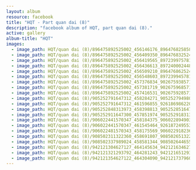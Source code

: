 ```yaml
---
layout: album
resource: facebook
title: "HQT - Part quan dai (8)"
description: "facebook album of HQT, part quan dai (8)."
active: gallery
album-title: "HQT"
images:
  - image_path: HQT/quan dai (8)/896475892525002_456146176_896476825858242_629903483776882758_n.jpg
  - image_path: HQT/quan dai (8)/896475892525002_456409350_896476832524908_1989507971369932091_n.jpg
  - image_path: HQT/quan dai (8)/896475892525002_456419565_897239975781927_2922990346695320280_n.jpg
  - image_path: HQT/quan dai (8)/896475892525002_456436613_897240002448591_5471442491422867609_n.jpg
  - image_path: HQT/quan dai (8)/896475892525002_456509210_896476862524905_4693204520748890473_n.jpg
  - image_path: HQT/quan dai (8)/896475892525002_456548603_897239945781930_6822763026608107754_n.jpg
  - image_path: HQT/quan dai (8)/896475892525002_457376834_902675938571664_6988401253310427440_n.jpg
  - image_path: HQT/quan dai (8)/896475892525002_457381719_902675968571661_7267922178102975469_n.jpg
  - image_path: HQT/quan dai (8)/896475892525002_457416531_902675928571665_4401936415065362730_n.jpg
  - image_path: HQT/quan dai (8)/905252791647312_458284271_905252794980645_6319026828200113848_n.jpg
  - image_path: HQT/quan dai (8)/905252791647312_461596855_926186986220559_2232232640976488375_n.jpg
  - image_path: HQT/quan dai (8)/905252848313973_458398813_905252851647306_3337935665986021770_n.jpg
  - image_path: HQT/quan dai (8)/905252911647300_457851974_905252918313966_1517677162828701370_n.jpg
  - image_path: HQT/quan dai (8)/906022441570347_458184375_906022894903635_3384848241746512528_n.jpg
  - image_path: HQT/quan dai (8)/906022441570347_461545464_926187249553866_4567313006496123366_n.jpg
  - image_path: HQT/quan dai (8)/906022481570343_458175569_906022918236966_1631746603912370271_n.jpg
  - image_path: HQT/quan dai (8)/908502311322360_458691807_908502651322326_4813316702681663568_n.jpg
  - image_path: HQT/quan dai (8)/908502337989024_458581344_908502644655660_6342052770103453065_n.jpg
  - image_path: HQT/quan dai (8)/942121304627127_464145634_942121634627094_7934903749929431191_n.jpg
  - image_path: HQT/quan dai (8)/942121321293792_464281243_942121651293759_4719978946864813644_n.jpg
  - image_path: HQT/quan dai (8)/942121354627122_464304090_942121737960417_5475804230120714700_n.jpg
---
```


